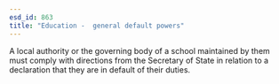 ```yaml
---
esd_id: 863
title: "Education -  general default powers"
---
```


A local authority or the governing body of a school maintained by them must comply with directions from the Secretary of State in relation to a declaration that they are in default of their duties.

